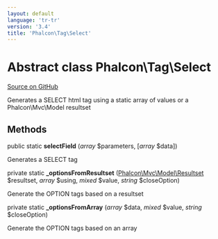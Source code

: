 ```yaml
---
layout: default
language: 'tr-tr'
version: '3.4'
title: 'Phalcon\Tag\Select'
---
```


# Abstract class **Phalcon\Tag\Select**

<a href="https://github.com/phalcon/cphalcon/tree/v3.4.0/phalcon/tag/select.zep" class="btn btn-default btn-sm">Source on GitHub</a>

Generates a SELECT html tag using a static array of values or a Phalcon\Mvc\Model resultset

## Methods

public static **selectField** (*array* $parameters, [*array* $data])

Generates a SELECT tag

private static **_optionsFromResultset** ([Phalcon\Mvc\Model\Resultset](/3.4/en/api/Phalcon_Mvc_Model_Resultset) $resultset, *array* $using, *mixed* $value, *string* $closeOption)

Generate the OPTION tags based on a resultset

private static **_optionsFromArray** (*array* $data, *mixed* $value, *string* $closeOption)

Generate the OPTION tags based on an array